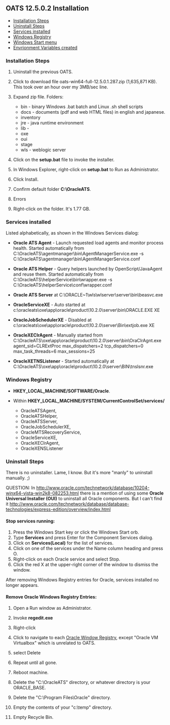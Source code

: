 ## OATS 12.5.0.2 Installation


* <a href="InstallSteps">Installation Steps</a>
* <a href="#Uninstall"> Uninstall Steps</a>
* <a href="#ServicesInstalled">Services installed</a>
* <a href="#WindowsRegistry">Windows Registry</a>
* <a href="#WindowsStart">Windows Start menu</a>
* <a href="#EnvVars">Envrionment Variables created</a>

### <a id="InstallSteps">Installation Steps</a>

1. Uninstall the previous OATS.
2. Click to download file oats-win64-full-12.5.0.1.287.zip  (1,635,871 KB). This took over an hour over my 3MB/sec line. 
3. Expand zip file. Folders:

	* bin - binary Windows .bat batch and Linux .sh shell scripts
  	* docs - documents (pdf and web HTML files) in english and japanese.
	* inventory
	* jre - java runtime environment
	* lib - 
	* oxe
	* oui
	* stage
	* wls - weblogic server

4. Click on the **setup.bat** file to invoke the installer.
5. In Windows Explorer, right-click on **setup.bat** to Run as Administrator.
6. Click Install.
7. Confirm default folder **C:\OracleATS**. 
8. Errors 
9. Right-click on the folder. It's 1.77 GB.


### <a name="ServicesInstalled"> Services installed</a>
Listed alphabetically, as shown in the Windows Services dialog:

* **Oracle ATS Agent** - Launch requested load agents and monitor process health.
	Started automatically from
	C:\OracleATS\agentmanager\bin\AgentManagerService.exe -s C:\OracleATS\agentmanager\bin\\AgentManagerService.conf
	
* **Oracle ATS Helper** - Query helpers launched by OpenScript/JavaAgent and reuse them.
	Started automatically from 
	C:\OracleATS\helperService\bin\wrapper.exe -s C:\OracleATS\helperService\conf\wrapper.conf
	
* **Oracle ATS Server** at C:\ORACLE~1\wls\wlserver\server\bin\beasvc.exe

* **OracleServiceXE** -
	Auto started at c:\oracleats\oxe\app\oracle\product\10.2.0\server\bin\ORACLE.EXE XE

* **OracleJobSchedulerXE** - Disabled at c:\oracleats\oxe\app\oracle\product\10.2.0\server\Bin\extjob.exe XE

* **OracleXEClrAgent** - Manually started from C:\OracleATS\oxe\app\oracle\product\10.2.0\server\bin\OraClrAgnt.exe agent_sid=CLRExtProc max_dispatchers=2 tcp_dispatchers=0 max_task_threads=6 max_sessions=25

* **OracleXETNSListener** - 
	Started automatically at C:\OracleATS\oxe\app\oracle\product\10.2.0\server\BIN\tnslsnr.exe


### <a name="WindowsRegistry">Windows Registry</a>

* **HKEY_LOCAL_MACHINE/SOFTWARE/Oracle**. 

* Within **HKEY_LOCAL_MACHINE/SYSTEM/CurrentControlSet/services/**
  
	* OracleATSAgent, 
	* OracleATSHelper, 
	* OracleATSServer, 
	* OracleJobSchedulerXE, 
	* OracleMTSRecoveryService, 
	* OracleServiceXE, 
	* OracleXEClrAgent, 
	* OracleXENSListener

### <a name="Uninstall"> Uninstall Steps</a>

There is no uninstaller. Lame, I know. 
But it's more "manly" to uninstall manually. ;)

QUESTION:
In http://www.oracle.com/technetwork/database/10204-winx64-vista-win2k8-082253.html
there is a mention of using some **Oracle Universal Installer (OUI)**
to uninstall all Oracle components. But I can't find it
http://www.oracle.com/technetwork/database/database-technologies/express-edition/overview/index.html

#### Stop services running:
1. Press the Windows Start key or click the Windows Start orb.
2. Type **Services** and press Enter for the Component Services dialog.
3. Click on **Services(Local)** for the list of services.
3. Click on one of the services under the Name column heading and press O.
4. Right-click on each Oracle service and select Stop.
5. Click the red X at the upper-right corner of the window to dismiss the window.

After removing Windows Registry entries for Oracle, services installed no longer appears.

#### Remove Oracle Windows Registry Entries:
1. Open a Run window as Administrator.
2. Invoke **regedit.exe** 
3. Right-click 
4. Click to navigate to each <a href="#WindowsRegistry">Oracle Window Registry</a>,
	except "Oracle VM Virtualbox" which is unrelated to OATS.
5. select Delete
6. Repeat until all gone.
7. Reboot machine.

8. Delete the "C:\OracleATS" directory, or whatever directory is your ORACLE_BASE.
9. Delete the "C:\Program Files\Oracle" directory.
10. Empty the contents of your "c:\temp" directory.
11. Empty Recycle Bin.
